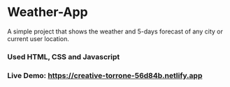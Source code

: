 # Weather-App
A simple project that shows the weather and 5-days forecast of any city or current user location.

### Used HTML, CSS and Javascript
### Live Demo: https://creative-torrone-56d84b.netlify.app
